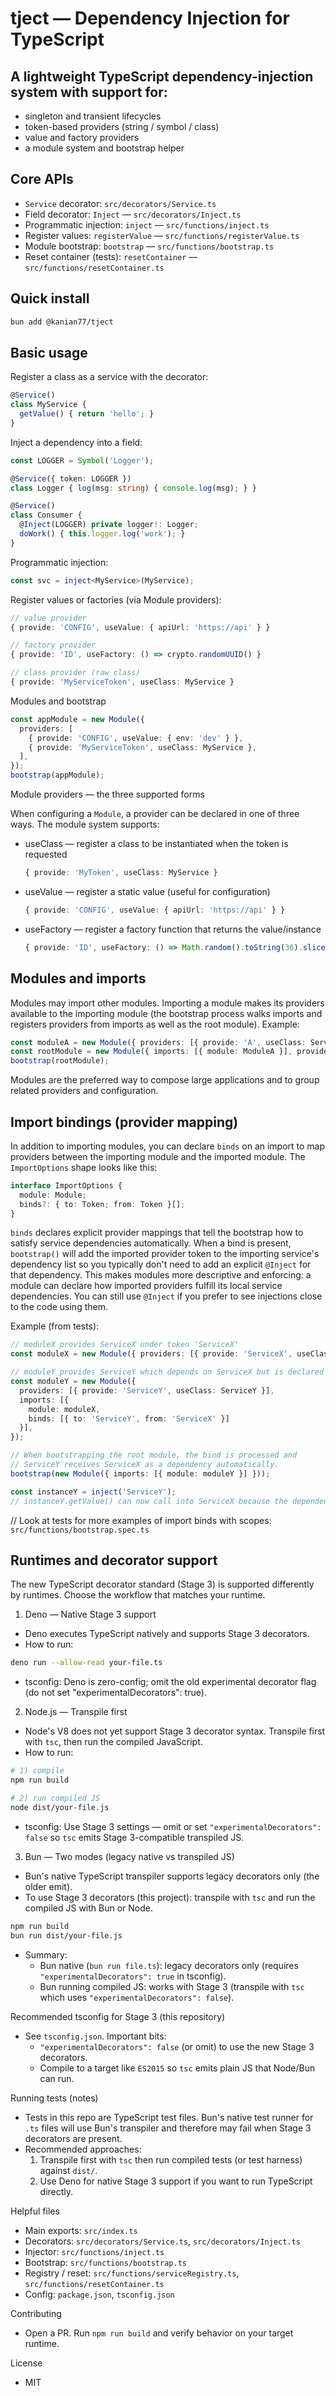 # tject — Dependency Injection for TypeScript

## A lightweight TypeScript dependency-injection system with support for:

- singleton and transient lifecycles
- token-based providers (string / symbol / class)
- value and factory providers
- a module system and bootstrap helper

## Core APIs

- `Service` decorator: `src/decorators/Service.ts`
- Field decorator: `Inject` — `src/decorators/Inject.ts`
- Programmatic injection: `inject` — `src/functions/inject.ts`
- Register values: `registerValue` — `src/functions/registerValue.ts`
- Module bootstrap: `bootstrap` — `src/functions/bootstrap.ts`
- Reset container (tests): `resetContainer` — `src/functions/resetContainer.ts`

## Quick install

```bash
bun add @kanian77/tject
```

## Basic usage

Register a class as a service with the decorator:

```ts
@Service()
class MyService {
  getValue() { return 'hello'; }
}
```

Inject a dependency into a field:

```ts
const LOGGER = Symbol('Logger');

@Service({ token: LOGGER })
class Logger { log(msg: string) { console.log(msg); } }

@Service()
class Consumer {
  @Inject(LOGGER) private logger!: Logger;
  doWork() { this.logger.log('work'); }
}
```

Programmatic injection:

```ts
const svc = inject<MyService>(MyService);
```

Register values or factories (via Module providers):

```ts
// value provider
{ provide: 'CONFIG', useValue: { apiUrl: 'https://api' } }

// factory provider
{ provide: 'ID', useFactory: () => crypto.randomUUID() }

// class provider (raw class)
{ provide: 'MyServiceToken', useClass: MyService }
```

Modules and bootstrap

```ts
const appModule = new Module({
  providers: [
    { provide: 'CONFIG', useValue: { env: 'dev' } },
    { provide: 'MyServiceToken', useClass: MyService },
  ],
});
bootstrap(appModule);
```

Module providers — the three supported forms

When configuring a `Module`, a provider can be declared in one of three ways. The module system supports:

- useClass — register a class to be instantiated when the token is requested

  ```ts
  { provide: 'MyToken', useClass: MyService }
  ```

- useValue — register a static value (useful for configuration)

  ```ts
  { provide: 'CONFIG', useValue: { apiUrl: 'https://api' } }
  ```

- useFactory — register a factory function that returns the value/instance

  ```ts
  { provide: 'ID', useFactory: () => Math.random().toString(36).slice(2) }
  ```

## Modules and imports

Modules may import other modules. Importing a module makes its providers available to the importing module (the bootstrap process walks imports and registers providers from imports as well as the root module). Example:

```ts
const moduleA = new Module({ providers: [{ provide: 'A', useClass: ServiceA }] });
const rootModule = new Module({ imports: [{ module: ModuleA }], providers: [{ provide: 'B', useClass: ServiceB }] });
bootstrap(rootModule);
```

Modules are the preferred way to compose large applications and to group related providers and configuration.

## Import bindings (provider mapping)

In addition to importing modules, you can declare `binds` on an import to map providers between the importing module and the imported module. The `ImportOptions` shape looks like this:

```ts
interface ImportOptions {
  module: Module;
  binds?: { to: Token; from: Token }[];
}
```

`binds` declares explicit provider mappings that tell the bootstrap how to satisfy service dependencies automatically. When a bind is present, `bootstrap()` will add the imported provider token to the importing service's dependency list so you typically don't need to add an explicit `@Inject` for that dependency. This makes modules more descriptive and enforcing: a module can declare how imported providers fulfill its local service dependencies. You can still use `@Inject` if you prefer to see injections close to the code using them.

Example (from tests):

```ts
// moduleX provides ServiceX under token 'ServiceX'
const moduleX = new Module({ providers: [{ provide: 'ServiceX', useClass: ServiceX }] });

// moduleY provides ServiceY which depends on ServiceX but is declared under a different token
const moduleY = new Module({
  providers: [{ provide: 'ServiceY', useClass: ServiceY }],
  imports: [{
    module: moduleX,
    binds: [{ to: 'ServiceY', from: 'ServiceX' }]
  }],
});

// When bootstrapping the root module, the bind is processed and
// ServiceY receives ServiceX as a dependency automatically.
bootstrap(new Module({ imports: [{ module: moduleY }] }));

const instanceY = inject('ServiceY');
// instanceY.getValue() can now call into ServiceX because the dependency was added
```
// Look at tests for more examples of import binds with scopes: `src/functions/bootstrap.spec.ts`
## Runtimes and decorator support

The new TypeScript decorator standard (Stage 3) is supported differently by runtimes. Choose the workflow that matches your runtime.

1. Deno — Native Stage 3 support
- Deno executes TypeScript natively and supports Stage 3 decorators.
- How to run:

```bash
deno run --allow-read your-file.ts
```

- tsconfig: Deno is zero-config; omit the old experimental decorator flag (do not set "experimentalDecorators": true).
2. Node.js — Transpile first
- Node's V8 does not yet support Stage 3 decorator syntax. Transpile first with `tsc`, then run the compiled JavaScript.
- How to run:

```bash
# 1) compile
npm run build

# 2) run compiled JS
node dist/your-file.js
```

- tsconfig: Use Stage 3 settings — omit or set `"experimentalDecorators": false` so `tsc` emits Stage 3-compatible transpiled JS.
3. Bun — Two modes (legacy native vs transpiled JS)
- Bun's native TypeScript transpiler supports legacy decorators only (the older emit).
- To use Stage 3 decorators (this project): transpile with `tsc` and run the compiled JS with Bun or Node.

```bash
npm run build
bun run dist/your-file.js
```

- Summary:
  - Bun native (`bun run file.ts`): legacy decorators only (requires `"experimentalDecorators": true` in tsconfig).
  - Bun running compiled JS: works with Stage 3 (transpile with `tsc` which uses `"experimentalDecorators": false`).

Recommended tsconfig for Stage 3 (this repository)

- See `tsconfig.json`. Important bits:
  - `"experimentalDecorators": false` (or omit) to use the new Stage 3 decorators.
  - Compile to a target like `ES2015` so `tsc` emits plain JS that Node/Bun can run.

Running tests (notes)

- Tests in this repo are TypeScript test files. Bun's native test runner for `.ts` files will use Bun's transpiler and therefore may fail when Stage 3 decorators are present.
- Recommended approaches:
  1. Transpile first with `tsc` then run compiled tests (or test harness) against `dist/`.
  2. Use Deno for native Stage 3 support if you want to run TypeScript directly.

Helpful files

- Main exports: `src/index.ts`
- Decorators: `src/decorators/Service.ts`, `src/decorators/Inject.ts`
- Injector: `src/functions/inject.ts`
- Bootstrap: `src/functions/bootstrap.ts`
- Registry / reset: `src/functions/serviceRegistry.ts`, `src/functions/resetContainer.ts`
- Config: `package.json`, `tsconfig.json`

Contributing

- Open a PR. Run `npm run build` and verify behavior on your target runtime.

License

- MIT
